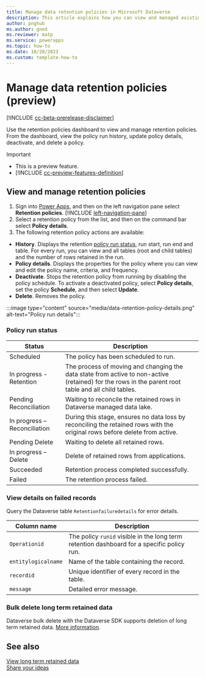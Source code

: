 ```yaml
---
title: Manage data retention policies in Microsoft Dataverse
description: This article explains how you can view and managed existing data retention policies in Microsoft Dataverse. 
author: pnghub
ms.author: gned
ms.reviewer: matp
ms.service: powerapps
ms.topic: how-to 
ms.date: 10/20/2023
ms.custom: template-how-to 
---
```

# Manage data retention policies (preview)

[!INCLUDE [cc-beta-prerelease-disclaimer](../../includes/cc-beta-prerelease-disclaimer.md)]

Use the retention policies dashboard to view and manage retention policies. From the dashboard, view the policy run history, update policy details, deactivate, and delete a policy.

> [!IMPORTANT]
> - This is a preview feature.
> - [!INCLUDE [cc-preview-features-definition](../../includes/cc-preview-features-definition.md)]

## View and manage retention policies

1. Sign into [Power Apps](https://make.powerapps.com/?utm_source=padocs&utm_medium=linkinadoc&utm_campaign=referralsfromdoc), and then on the left navigation pane select **Retention policies**. [!INCLUDE [left-navigation-pane](../../includes/left-navigation-pane.md)]
1. Select a retention policy from the list, and then on the command bar select **Policy details**.
1. The following retention policy actions are available:
  - **History**. Displays the retention [policy run status](#policy-run-status), run start, run end and table. For every run, you can view  and all tables (root and child tables) and the number of rows retained in the run.
  - **Policy details**. Displays the properties for the policy where you can view and edit the policy name, criteria, and frequency.
  - **Deactivate**. Stops the retention policy from running by disabling the policy schedule. To activate a deactivated policy, select **Policy details**, set the policy **Schedule**, and then select **Update**.
  - **Delete**. Removes the policy.

:::image type="content" source="media/data-retention-policy-details.png" alt-text="Policy run details":::

### Policy run status

|Status  |Description  |
|---------|---------|
|Scheduled     |  The policy has been scheduled to run.       |
|In progress - Retention     | The process of moving and changing the data state from active to non-active (retained) for the rows in the parent root table and all child tables.        |
|Pending Reconciliation     |  Waiting to reconcile the retained rows in Dataverse managed data lake.      |
|In progress – Reconciliation     | During this stage, ensures no data loss by reconciling the retained rows with the original rows before delete from active.     |
|Pending Delete     |  Waiting to delete all retained rows.       |
|In progress – Delete     |  Delete of retained rows from applications.       |
|Succeeded     |  Retention process completed successfully.       |
|Failed     |  The retention process failed.     |

### View details on failed records

Query the Dataverse table `Retentionfailuredetails` for error details.

|Column name  |Description  |
|---------|---------|
|`Operationid`     |  The policy `runid` visible in the long term retention dashboard for a specific policy run.       |
|`entitylogicalname`     | Name of the table containing the record.      |
|`recordid`     | Unique identifier of every record in the table.    |
|`message`     | Detailed error message.        |

### Bulk delete long term retained data

Dataverse bulk delete with the Dataverse SDK supports deletion of long term retained data. [More information](/power-apps/developer/data-platform/delete-data-bulk#:~:text=Bulk%20delete%20is%20also%20available,DataSource%20field%20to%20%22retained%22). 

## See also

[View long term retained data](data-retention-view.md) <br />
[Share your ideas](https://experience.dynamics.com/ideas/categories/list/?category=55f731de-11f3-ed11-8848-00224827ed7b&forum=eef9aef6-0ff3-ed11-8848-00224827e88b)
